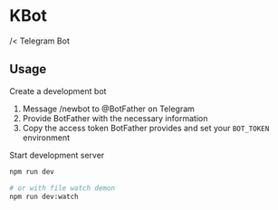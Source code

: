 # KBot
/&lt; Telegram Bot

## Usage
Create a development bot
1. Message /newbot to @BotFather on Telegram
2. Provide BotFather with the necessary information
3. Copy the access token BotFather provides and set your `BOT_TOKEN` environment

Start development server
```bash
npm run dev

# or with file watch demon
npm run dev:watch
```